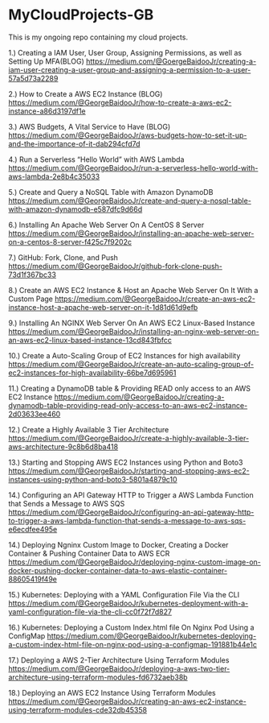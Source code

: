# MyCloudProjects-GB
This is my ongoing repo containing my cloud projects. 


1.) Creating a IAM User, User Group, Assigning Permissions, as well as Setting Up MFA(BLOG)
https://medium.com/@GoergeBaidooJr/creating-a-iam-user-creating-a-user-group-and-assigning-a-permission-to-a-user-57a5d73a2289 

2.) How to Create a AWS EC2 Instance (BLOG)
https://medium.com/@GeorgeBaidooJr/how-to-create-a-aws-ec2-instance-a86d3197df1e 

3.) AWS Budgets, A Vital Service to Have (BLOG)
https://medium.com/@GeorgeBaidooJr/aws-budgets-how-to-set-it-up-and-the-importance-of-it-dab294cfd7d 

4.) Run a Serverless “Hello World” with AWS Lambda
https://medium.com/@GeorgeBaidooJr/run-a-serverless-hello-world-with-aws-lambda-2e8b4c35033 

5.) Create and Query a NoSQL Table with Amazon DynamoDB
https://medium.com/@GeorgeBaidooJr/create-and-query-a-nosql-table-with-amazon-dynamodb-e587dfc9d66d

6.) Installing An Apache Web Server On A CentOS 8 Server
https://medium.com/@GeorgeBaidooJr/installing-an-apache-web-server-on-a-centos-8-server-f425c7f9202c 

7.) GitHub: Fork, Clone, and Push
https://medium.com/@GeorgeBaidooJr/github-fork-clone-push-73d1f367bc33 

8.) Create an AWS EC2 Instance & Host an Apache Web Server On It With a Custom Page
https://medium.com/@GeorgeBaidooJr/create-an-aws-ec2-instance-host-a-apache-web-server-on-it-1d81d61d9efb

9.) Installing An NGINX Web Server On An AWS EC2 Linux-Based Instance
https://medium.com/@GeorgeBaidooJr/installing-an-nginx-web-server-on-an-aws-ec2-linux-based-instance-13cd843fbfcc 

10.) Create a Auto-Scaling Group of EC2 Instances for high availability 
https://medium.com/@GeorgeBaidooJr/create-an-auto-scaling-group-of-ec2-instances-for-high-availability-66be7d695961

11.) Creating a DynamoDB table & Providing READ only access to an AWS EC2 Instance
https://medium.com/@GeorgeBaidooJr/creating-a-dynamodb-table-providing-read-only-access-to-an-aws-ec2-instance-2d03633ee460

12.) Create a Highly Available 3 Tier Architecture 
https://medium.com/@GeorgeBaidooJr/create-a-highly-available-3-tier-aws-architecture-9c8b6d8ba418

13.) Starting and Stopping AWS EC2 Instances using Python and Boto3
https://medium.com/@GeorgeBaidooJr/starting-and-stopping-aws-ec2-instances-using-python-and-boto3-5801a4879c10

14.) Configuring an API Gateway HTTP to Trigger a AWS Lambda Function that Sends a Message to AWS SQS
https://medium.com/@GeorgeBaidooJr/configuring-an-api-gateway-http-to-trigger-a-aws-lambda-function-that-sends-a-message-to-aws-sqs-e6ecdfee495e

14.) Deploying Ngninx Custom Image to Docker, Creating a Docker Container & Pushing Container Data to AWS ECR
https://medium.com/@GeorgeBaidooJr/deploying-nginx-custom-image-on-docker-pushing-docker-container-data-to-aws-elastic-container-88605419f49e 

15.) Kubernetes: Deploying with a YAML Configuration File Via the CLI
https://medium.com/@GeorgeBaidooJr/kubernetes-deployment-with-a-yaml-configuration-file-via-the-cli-cc0f72f7d827

16.) Kubernetes: Deploying a Custom Index.html file On Nginx Pod Using a ConfigMap
https://medium.com/@GeorgeBaidooJr/kubernetes-deploying-a-custom-index-html-file-on-nginx-pod-using-a-configmap-191881b44e1c

17.) Deploying a AWS 2-Tier Architecture Using Terraform Modules
https://medium.com/@GeorgeBaidooJr/deploying-a-aws-two-tier-architecture-using-terraform-modules-fd6732aeb38b

18.) Deploying an AWS EC2 Instance Using Terraform Modules 
https://medium.com/@GeorgeBaidooJr/creating-an-aws-ec2-instance-using-terraform-modules-cde32db45358
